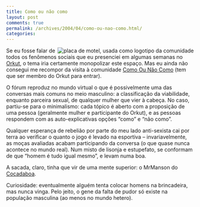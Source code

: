 ```yaml
---
title: Como ou não como
layout: post
comments: true
permalink: /archives/2004/04/como-ou-nao-como.html/
categories:
---
```

<img src="//chester.me/img/blig/comoounaocomo.jpg" border=0 alt="placa de motel, usada como logotipo da comunidade" align="right">Se eu fosse falar de todos os fenômenos sociais que eu presenciei em algumas semanas no <a href="200403.html#post_20040322">Orkut</a>, o tema iria certamente monopolizar este espaço. Mas eu ainda não consegui me recompor da visita à comunidade <a href="http://www.orkut.com/Community.aspx?cmm=34969" >Como Ou Não Como</a> (tem que ser membro do Orkut para entrar).

O fórum reproduz no mundo virtual o que é possivelmente uma das conversas mais comuns no meio masculino: a classificação da viabilidade, enquanto parceira sexual, de qualquer mulher que vier à cabeça. No caso, partiu-se para o minimalismo: cada tópico é aberto com a proposição de uma pessoa (geralmente mulher e participante do Orkut), e as pessoas respondem com as auto-explicativas opções &#8220;como&#8221; e &#8220;não como&#8221;.

Qualquer esperança de rebelião por parte do meu lado anti-sexista cai por terra ao verificar o quanto o jogo é levado na esportiva &#8211; invariavelmente, as moças avaliadas acabam participando da conversa (o que quase nunca acontece no mundo real). Num misto de lisonja e estupefato, se conformam de que &#8220;homem é tudo igual mesmo&#8221;, e levam numa boa.

A sacada, claro, tinha que vir de uma mente superior: o MrManson do <a href="http://www.cocadaboa.com.br" >Cocadaboa</a>.

Curiosidade: eventualmente alguém tenta colocar homens na brincadeira, mas nunca vinga. Pelo jeito, o gene da falta de pudor só existe na população masculina (ao menos no mundo hetero).
